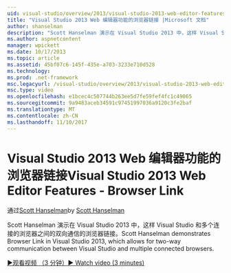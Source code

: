 ```yaml
---
uid: visual-studio/overview/2013/visual-studio-2013-web-editor-features-browser-link
title: "Visual Studio 2013 Web 编辑器功能的浏览器链接 |Microsoft 文档"
author: shanselman
description: "Scott Hanselman 演示在 Visual Studio 2013 中，这样 Visual Studio 和多个连接的浏览器之间的双向通信的浏览器链接..."
ms.author: aspnetcontent
manager: wpickett
ms.date: 10/17/2013
ms.topic: article
ms.assetid: 45bf07c6-145f-435e-a703-3233e710d528
ms.technology: 
ms.prod: .net-framework
msc.legacyurl: /visual-studio/overview/2013/visual-studio-2013-web-editor-features-browser-link
msc.type: video
ms.openlocfilehash: e1bcec4c507744b263ee5d7fe59fef4fc1c49065
ms.sourcegitcommit: 9a9483aceb34591c97451997036a9120c3fe2baf
ms.translationtype: MT
ms.contentlocale: zh-CN
ms.lasthandoff: 11/10/2017
---
```

<a name="visual-studio-2013-web-editor-features---browser-link"></a><span data-ttu-id="49a10-103">Visual Studio 2013 Web 编辑器功能的浏览器链接</span><span class="sxs-lookup"><span data-stu-id="49a10-103">Visual Studio 2013 Web Editor Features - Browser Link</span></span>
====================
<span data-ttu-id="49a10-104">通过[Scott Hanselman](https://github.com/shanselman)</span><span class="sxs-lookup"><span data-stu-id="49a10-104">by [Scott Hanselman](https://github.com/shanselman)</span></span>

<span data-ttu-id="49a10-105">Scott Hanselman 演示在 Visual Studio 2013 中，这样 Visual Studio 和多个连接的浏览器之间的双向通信的浏览器链接。</span><span class="sxs-lookup"><span data-stu-id="49a10-105">Scott Hanselman demonstrates Browser Link in Visual Studio 2013, which allows for two-way communication between Visual Studio and multiple connected browsers.</span></span>

[<span data-ttu-id="49a10-106">&#9654;观看视频 （3 分钟）</span><span class="sxs-lookup"><span data-stu-id="49a10-106">&#9654; Watch video (3 minutes)</span></span>](https://channel9.msdn.com/Blogs/ASP-NET-Site-Videos/visual-studio-2013-web-editor-features-browser-link)
